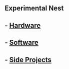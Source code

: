 ## Experimental Nest

## - [Hardware](../hardware/x-list/)

## - [Software](../software/sw-xlist/)

## - [Side Projects](../side-projects/side-start/)

